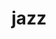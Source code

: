 ---
codehost: https://github.com/https://github.com/gardencmp/jazz
logohandle: jazztools
sort: jazz
title: jazz
website: https://jazz.tools/
---